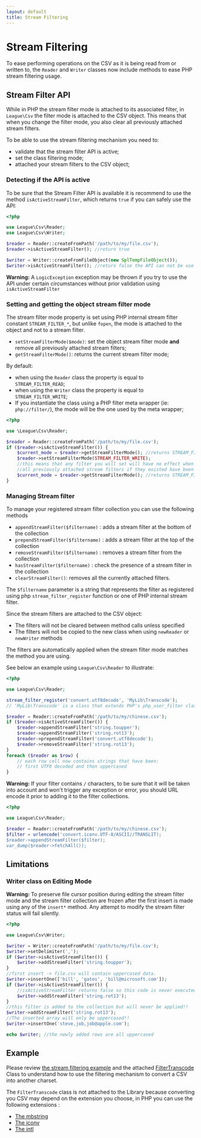 ```yaml
---
layout: default
title: Stream Filtering
---
```


# Stream Filtering

To ease performing operations on the CSV as it is being read from or written to, the `Reader` and `Writer` classes now include methods to ease PHP stream filtering usage.


## Stream Filter API

While in PHP the stream filter mode is attached to its associated filter, in `League\Csv` the filter mode is attached to the CSV object. This means that when you change the filter mode, you also clear all previously attached stream filters.

To be able to use the stream filtering mechanism you need to:

* validate that the stream filter API is active;
* set the class filtering mode;
* attached your stream filters to the CSV object;

### Detecting if the API is active

To be sure that the Stream Filter API is available it is recommend to use the method `isActiveStreamFilter`, which returns `true` if you can safely use the API:

~~~php
<?php

use League\Csv\Reader;
use League\Csv\Writer;

$reader = Reader::createFromPath('/path/to/my/file.csv');
$reader->isActiveStreamFilter(); //return true

$writer = Writer::createFromFileObject(new SplTempFileObject());
$writer->isActiveStreamFilter(); //return false the API can not be use
~~~

<p class="message-warning"><strong>Warning:</strong> A <code>LogicException</code> exception may be thrown if you try to use the API under certain circumstances without prior validation using <code>isActiveStreamFilter</code></p>

### Setting and getting the object stream filter mode

The stream filter mode property is set using PHP internal stream filter constant `STREAM_FILTER_*`, but unlike `fopen`, the mode is attached to the object and not to a stream filter.

* `setStreamFilterMode($mode)`: set the object stream filter mode **and** remove all previously attached stream filters;
* `getStreamFilterMode()`: returns the current stream filter mode;

By default:

- when using the `Reader` class the property is equal to `STREAM_FILTER_READ`;
- when using the `Writer` class the property is equal to `STREAM_FILTER_WRITE`;
- If you instantiate the class using a PHP filter meta wrapper (ie: `php://filter/`), the mode will be the one used by the meta wrapper;

~~~php
<?php

use \League\Csv\Reader;

$reader = Reader::createFromPath('/path/to/my/file.csv');
if ($reader->isActiveStreamFilter()) {
	$current_mode = $reader->getStreamFilterMode(); //returns STREAM_FILTER_READ
	$reader->setStreamFilterMode(STREAM_FILTER_WRITE);
	//this means that any filter you will set will have no effect when reading the CSV
	//all previously attached stream filters if they existed have been removed
	$current_mode = $reader->getStreamFilterMode(); //returns STREAM_FILTER_WRITE
}
~~~

### Managing Stream filter

To manage your registered stream filter collection you can use the following methods

- `appendStreamFilter($filtername)` : adds a stream filter at the bottom of the collection
- `prependStreamFilter($filtername)` : adds a stream filter at the top of the collection
- `removeStreamFilter($filtername)` : removes a stream filter from the collection
- `hasStreamFilter($filtername)` : check the presence of a stream filter in the collection
- `clearStreamFilter()`: removes all the currently attached filters.

The `$filtername` parameter is a string that represents the filter as registered using php `stream_filter_register` function or one of PHP internal stream filter.

Since the stream filters are attached to the CSV object:

* The filters will not be cleared between method calls unless specified
* The filters will not be copied to the new class when using `newReader` or `newWriter` methods

The filters are automatically applied when the stream filter mode matches the method you are using.

See below an example using `League\Csv\Reader` to illustrate:

~~~php
<?php

use League\Csv\Reader;

stream_filter_register('convert.utf8decode', 'MyLib\Transcode');
// 'MyLib\Transcode' is a class that extends PHP's php_user_filter class

$reader = Reader::createFromPath('/path/to/my/chinese.csv');
if ($reader->isActiveStreamFilter()) {
	$reader->appendStreamFilter('string.toupper');
	$reader->appendStreamFilter('string.rot13');
	$reader->prependStreamFilter('convert.utf8decode');
	$reader->removeStreamFilter('string.rot13');
}
foreach ($reader as $row) {
	// each row cell now contains strings that have been:
	// first UTF8 decoded and then uppercased
}
~~~

<p class="message-warning"><strong>Warning:</strong> If your filter contains <code>/</code> characters, to be sure that it will be taken into account and won't trigger any exception or error, you should URL encode it prior to adding it to the filter collections.</p>

~~~php
<?php

use League\Csv\Reader;

$reader = Reader::createFromPath('/path/to/my/chinese.csv');
$filter = urlencode('convert.iconv.UTF-8/ASCII//TRANSLIT);
$reader->appendStreamFilter($filter);
var_dump($reader->fetchAll());
~~~

## Limitations

### Writer class on Editing Mode

<p class="message-warning"><strong>Warning:</strong> To preserve file cursor position during editing the stream filter mode and the stream filter collection are frozen after the first insert is made using any of the <code>insert*</code> method. Any attempt to modify the stream filter status will fail silently.</p>

~~~php
<?php

use League\Csv\Writer;

$writer = Writer::createFromPath('/path/to/my/file.csv');
$writer->setDelimiter(',');
if ($writer->isActiveStreamFilter()) {
	$writer->addStreamFilter('string.toupper');
}
//first insert -> file.csv will contain uppercased data.
$writer->insertOne(['bill', 'gates', 'bill@microsoft.com']);
if ($writer->isActiveStreamFilter()) {
	//isActiveStreamFilter returns false so this code is never executed
	$writer->addStreamFilter('string.rot13');
}
//this filter is added to the collection but will never be applied!!
$writer->addStreamFilter('string.rot13');
//The inserted array will only be uppercased!!
$writer->insertOne('steve,job,job@apple.com');

echo $writer; //the newly added rows are all uppercased
~~~

## Example

Please review <a href="https://github.com/thephpleague/csv/blob/master/examples/stream.php" target="_blank">the stream filtering example</a> and the attached <a href="https://github.com/thephpleague/csv/blob/master/examples/lib/FilterTranscode.php" target="_blank">FilterTranscode</a> Class to understand how to use the filtering mechanism to convert a CSV into another charset.

The `FilterTranscode` class is not attached to the Library because converting you CSV may depend on the extension you choose, in PHP you can use the following extensions :

<ul>
<li><a href="http://php.net/mbstring" target="_blank">The mbstring</a></li>
<li><a href="http://php.net/iconv" target="_blank">The iconv</a></li>
<li><a href="http://php.net/intl" target="_blank">The intl</a></li>
</ul>